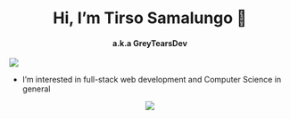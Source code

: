 <h1 align="center"> Hi, I’m Tirso Samalungo 👋</h1>
<h4 align="center"> a.k.a GreyTearsDev</h4>

![](https://komarev.com/ghpvc/?username=GreyTearsDev)
- I’m interested in full-stack web development and Computer Science in general

<p align="center">
  <a href="https://skillicons.dev">
    <img src="https://skillicons.dev/icons?i=css,html,javascript,react,webpack,jest,vite,git,java,vercel" />
  </a>
</p>




